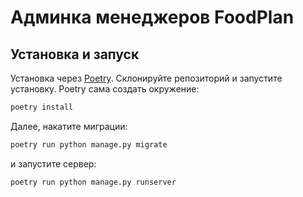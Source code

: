 # Админка менеджеров FoodPlan

## Установка и запуск
Установка через [Poetry](https://python-poetry.org). Склонируйте репозиторий и запустите установку. Poetry сама создать окружение:

```sh
poetry install
```

Далее, накатите миграции:

```sh
poetry run python manage.py migrate
```

и запустите сервер:

```sh
poetry run python manage.py runserver
```
